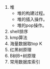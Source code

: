 1. 堆
   - 堆的构建过程。
   - 堆的插入操作。
   - 堆的pop操作。
2. shell排序
3. kmp算法
4. 海量数据取top K
5. 红黑树原理
6. B树B+树原理
7. 常用数据库索引